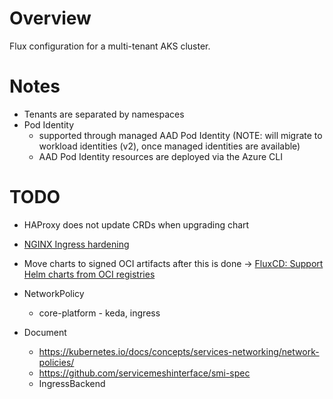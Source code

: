# Overview

Flux configuration for a multi-tenant AKS cluster.

# Notes

- Tenants are separated by namespaces
- Pod Identity
  - supported through managed AAD Pod Identity (NOTE: will migrate to workload identities (v2), once managed identities are available)
  - AAD Pod Identity resources are deployed via the Azure CLI

# TODO

- HAProxy does not update CRDs when upgrading chart
- [NGINX Ingress hardening](https://kubernetes.github.io/ingress-nginx/deploy/hardening-guide/)
- Move charts to signed OCI artifacts after this is done -> [FluxCD: Support Helm charts from OCI registries](https://github.com/fluxcd/source-controller/issues/124)
- NetworkPolicy
  - core-platform - keda, ingress

- Document
  - <https://kubernetes.io/docs/concepts/services-networking/network-policies/>
  - <https://github.com/servicemeshinterface/smi-spec>
  - IngressBackend
